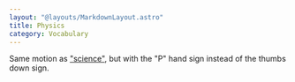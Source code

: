 ```yaml
---
layout: "@layouts/MarkdownLayout.astro"
title: Physics
category: Vocabulary
---
```


Same motion as ["science"](./science),
but with the "P" hand sign instead of the thumbs down sign.
